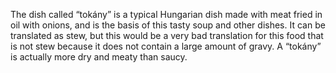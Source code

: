 The dish called “tokány” is a typical Hungarian dish made with meat fried in oil with onions, and is the basis of this tasty soup and other dishes. It can be translated as stew, but this would be a very bad translation for this food that is not stew because it does not contain a large amount of gravy. A “tokány” is actually more dry and meaty than saucy.